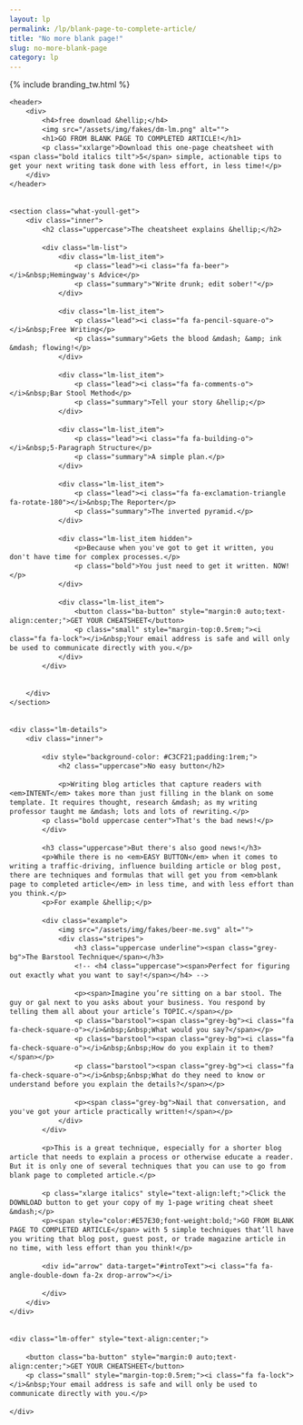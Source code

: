 ```yaml
---
layout: lp
permalink: /lp/blank-page-to-complete-article/
title: "No more blank page!"
slug: no-more-blank-page
category: lp
---
```


{% include branding_tw.html %}

<section class="primary">
	
	<header>
		<div>
			<h4>free download &hellip;</h4>
			<img src="/assets/img/fakes/dm-lm.png" alt="">
			<h1>GO FROM BLANK PAGE TO COMPLETED ARTICLE!</h1>
			<p class="xxlarge">Download this one-page cheatsheet with <span class="bold italics tilt">5</span> simple, actionable tips to get your next writing task done with less effort, in less time!</p>
		</div>
	</header>


	<section class="what-youll-get">
		<div class="inner">
			<h2 class="uppercase">The cheatsheet explains &hellip;</h2>

			<div class="lm-list">
				<div class="lm-list_item">
					<p class="lead"><i class="fa fa-beer"></i>&nbsp;Hemingway's Advice</p>
					<p class="summary">"Write drunk; edit sober!"</p>
				</div>

				<div class="lm-list_item">
					<p class="lead"><i class="fa fa-pencil-square-o"></i>&nbsp;Free Writing</p>
					<p class="summary">Gets the blood &mdash; &amp; ink &mdash; flowing!</p>
				</div>

				<div class="lm-list_item">
					<p class="lead"><i class="fa fa-comments-o"></i>&nbsp;Bar Stool Method</p>
					<p class="summary">Tell your story &hellip;</p>
				</div>

				<div class="lm-list_item">
					<p class="lead"><i class="fa fa-building-o"></i>&nbsp;5-Paragraph Structure</p>
					<p class="summary">A simple plan.</p>
				</div>

				<div class="lm-list_item">
					<p class="lead"><i class="fa fa-exclamation-triangle fa-rotate-180"></i>&nbsp;The Reporter</p>
					<p class="summary">The inverted pyramid.</p>
				</div>

				<div class="lm-list_item hidden">
					<p>Because when you've got to get it written, you don't have time for complex processes.</p>
					<p class="bold">You just need to get it written. NOW!</p>
				</div>
				
				<div class="lm-list_item">
					<button class="ba-button" style="margin:0 auto;text-align:center;">GET YOUR CHEATSHEET</button>
					<p class="small" style="margin-top:0.5rem;"><i class="fa fa-lock"></i>&nbsp;Your email address is safe and will only be used to communicate directly with you.</p>
				</div>
			</div>


		</div>
	</section>


	<div class="lm-details">
		<div class="inner">
			
			<div style="background-color: #C3CF21;padding:1rem;">
				<h2 class="uppercase">No easy button</h2>

				<p>Writing blog articles that capture readers with <em>INTENT</em> takes more than just filling in the blank on some template. It requires thought, research &mdash; as my writing professor taught me &mdash; lots and lots of rewriting.</p>
			<p class="bold uppercase center">That's the bad news!</p>
			</div>

			<h3 class="uppercase">But there's also good news!</h3>
			<p>While there is no <em>EASY BUTTON</em> when it comes to writing a traffic-driving, influence building article or blog post, there are techniques and formulas that will get you from <em>blank page to completed article</em> in less time, and with less effort than you think.</p>
			<p>For example &hellip;</p>

			<div class="example">
				<img src="/assets/img/fakes/beer-me.svg" alt="">
				<div class="stripes">
					<h3 class="uppercase underline"><span class="grey-bg">The Barstool Technique</span></h3>
					<!-- <h4 class="uppercase"><span>Perfect for figuring out exactly what you want to say!</span></h4> -->

					<p><span>Imagine you’re sitting on a bar stool. The guy or gal next to you asks about your business. You respond by telling them all about your article’s TOPIC.</span></p>
					<p class="barstool"><span class="grey-bg"><i class="fa fa-check-square-o"></i>&nbsp;&nbsp;What would you say?</span></p>
					<p class="barstool"><span class="grey-bg"><i class="fa fa-check-square-o"></i>&nbsp;&nbsp;How do you explain it to them?</span></p>
					<p class="barstool"><span class="grey-bg"><i class="fa fa-check-square-o"></i>&nbsp;&nbsp;What do they need to know or understand before you explain the details?</span></p>

					<p><span class="grey-bg">Nail that conversation, and you've got your article practically written!</span></p>
				</div>
			</div>

			<p>This is a great technique, especially for a shorter blog article that needs to explain a process or otherwise educate a reader. But it is only one of several techniques that you can use to go from blank page to completed article.</p>

			<p class="xlarge italics" style="text-align:left;">Click the DOWNLOAD button to get your copy of my 1-page writing cheat sheet &mdash;</p>
			<p><span style="color:#E57E30;font-weight:bold;">GO FROM BLANK PAGE TO COMPLETED ARTICLE</span> with 5 simple techniques that’ll have you writing that blog post, guest post, or trade magazine article in no time, with less effort than you think!</p>

			<div id="arrow" data-target="#introText"><i class="fa fa-angle-double-down fa-2x drop-arrow"></i>

			</div>
		</div>
	</div>


	<div class="lm-offer" style="text-align:center;">

		<button class="ba-button" style="margin:0 auto;text-align:center;">GET YOUR CHEATSHEET</button>
		<p class="small" style="margin-top:0.5rem;"><i class="fa fa-lock"></i>&nbsp;Your email address is safe and will only be used to communicate directly with you.</p>

	</div>

</section>


